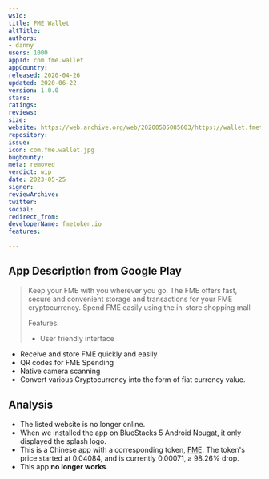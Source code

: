 ```yaml
---
wsId: 
title: FME Wallet
altTitle: 
authors:
- danny
users: 1000
appId: com.fme.wallet
appCountry: 
released: 2020-04-26
updated: 2020-06-22
version: 1.0.0
stars: 
ratings: 
reviews: 
size: 
website: https://web.archive.org/web/20200505085603/https://wallet.fmetoken.io/
repository: 
issue: 
icon: com.fme.wallet.jpg
bugbounty: 
meta: removed
verdict: wip
date: 2023-05-25
signer: 
reviewArchive: 
twitter: 
social: 
redirect_from: 
developerName: fmetoken.io
features: 

---
```


## App Description from Google Play

> Keep your FME with you wherever you go. The FME offers fast, secure and convenient storage and transactions for your FME cryptocurrency. Spend FME easily using the in-store shopping mall
>
> Features:
> - User friendly interface
- Receive and store FME quickly and easily
- QR codes for FME Spending
- Native camera scanning
- Convert various Cryptocurrency into the form of fiat currency value. 

## Analysis 

- The listed website is no longer online.
- When we installed the app on BlueStacks 5 Android Nougat, it only displayed the splash logo. 
- This is a Chinese app with a corresponding token, [FME](https://coinmarketcap.com/currencies/fme/). The token's price started at 0.04084, and is currently 0.00071, a 98.26% drop. 
- This app **no longer works**.